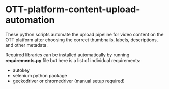 

# OTT-platform-content-upload-automation

These python scripts automate the upload pipeline for video content on the OTT platform after choosing the correct thumbnails, labels, descriptions, and other metadata.

Required libraries can be installed automatically by running **requirements.py** file but here is a list of individual requirements:

-   autokey
-   selenium python package
-   geckodriver or chromedriver (manual setup required)
